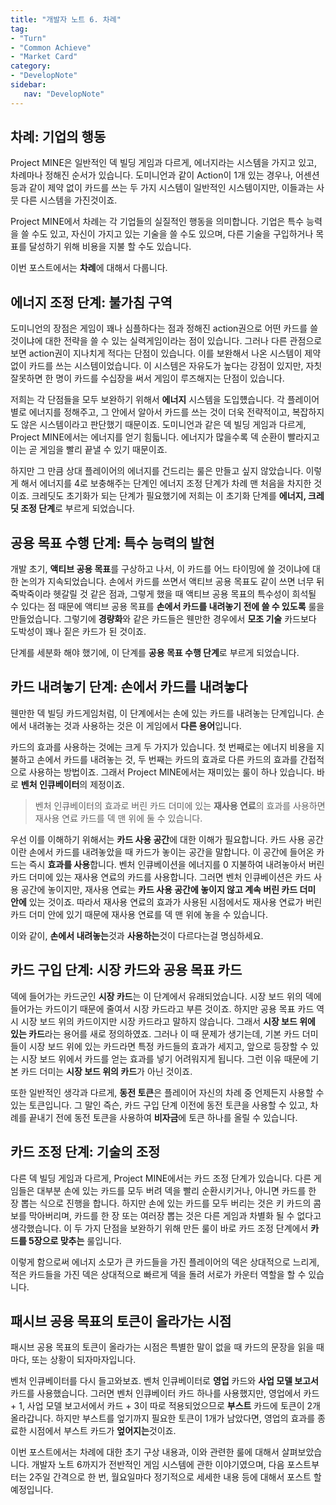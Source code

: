 ```yaml
---
title: "개발자 노트 6. 차례"
tag:
- "Turn"
- "Common Achieve"
- "Market Card"
category:
- "DevelopNote"
sidebar:
   nav: "DevelopNote"
---
```


## 차례: 기업의 행동

Project MINE은 일반적인 덱 빌딩 게임과 다르게, 에너지라는 시스템을 가지고 있고, 차례마나 정해진 순서가 있습니다. 도미니언과 같이 Action이 1개 있는 경우나, 어센션 등과 같이 제약 없이 카드를 쓰는 두 가지 시스템이 일반적인 시스템이지만, 이들과는 사뭇 다른 시스템을 가진것이죠.

Project MINE에서 차례는 각 기업들의 실질적인 행동을 의미합니다. 기업은 특수 능력을 쓸 수도 있고, 자신이 가지고 있는 기술을 쓸 수도 있으며, 다른 기술을 구입하거나 목표를 달성하기 위해 비용을 지불 할 수도 있습니다.

이번 포스트에서는 **차례**에 대해서 다룹니다.

## 에너지 조정 단계: 불가침 구역

도미니언의 장점은 게임이 꽤나 심플하다는 점과 정해진 action권으로 어떤 카드를 쓸 것이냐에 대한 전략을 쓸 수 있는 실력게임이라는 점이 있습니다. 그러나 다른 관점으로 보면 action권이 지나치게 적다는 단점이 있습니다. 이를 보완해서 나온 시스템이 제약 없이 카드를 쓰는 시스템이었습니다. 이 시스템은 자유도가 높다는 강점이 있지만, 자칫 잘못하면 한 명이 카드를 수십장을 써서 게임이 루즈해지는 단점이 있습니다.

저희는 각 단점들을 모두 보완하기 위해서 **에너지** 시스템을 도입헀습니다.  각 플레이어 별로 에너지를 정해주고, 그 안에서 알아서 카드를 쓰는 것이 더욱 전략적이고, 복잡하지도 않은 시스템이라고 판단했기 때문이죠. 도미니언과 같은 덱 빌딩 게임과 다르게, Project MINE에서는 에너지를 얻기 힘듧니다. 에너지가 많을수록 덱 순환이 빨라지고 이는 곧 게임을 빨리 끝낼 수 있기 때문이죠.

하지만 그 만큼 상대 플레이어의 에너지를 건드리는 룰은 만들고 싶지 않았습니다. 이렇게 해서 에너지를 4로 보충해주는 단계인 에너지 조정 단계가 차례 맨 처음을 차지한 것이죠. 크레딧도 초기화가 되는 단계가 필요했기에 저희는 이 초기화 단계를 **에너지, 크레딧 조정 단계**로 부르게 되었습니다.

## 공용 목표 수행 단계: 특수 능력의 발현 

개발 초기, **액티브 공용 목표**를 구상하고 나서, 이 카드를 어느 타이밍에 쓸 것이냐에 대한 논의가 지속되었습니다. 손에서 카드를 쓰면서 액티브 공용 목표도 같이 쓰면 너무 뒤죽박죽이라 헷갈릴 것 같은 점과, 그렇게 했을 때 액티브 공용 목표의 특수성이 희석될 수 있다는 점 때문에 액티브 공용 목표를 **손에서 카드를 내려놓기 전에 쓸 수 있도록** 룰을 만들었습니다. 그렇기에 **경량화**와 같은 카드들은 웬만한 경우에서 **모조 기술** 카드보다 도박성이 꽤나 짙은 카드가 된 것이죠.

단계를 세분화 해야 했기에, 이 단계를 **공용 목표 수행 단계**로 부르게 되었습니다.

## 카드 내려놓기 단계: 손에서 카드를 내려놓다

웬만한 덱 빌딩 카드게임처럼, 이 단계에서는 손에 있는 카드를 내려놓는 단계입니다. 손에서 내려놓는 것과 사용하는 것은 이 게임에서 **다른 용어**입니다.

카드의 효과를 사용하는 것에는 크게 두 가지가 있습니다. 첫 번째로는 에너지 비용을 지불하고 손에서 카드를 내려놓는 것, 두 번째는 카드의 효과로 다른 카드의 효과를 간접적으로 사용하는 방법이죠. 그래서 Project MINE에서는 재미있는 룰이 하나 있습니다. 바로 **벤처 인큐베이터**의 제정이죠. 

> 벤처 인큐베이터의 효과로 버린 카드 더미에 있는 **재사용 연료**의 효과를 사용하면 재사용 연료 카드를 덱 맨 위에 둘 수 있습니다.

우선 이를 이해하기 위해서는 **카드 사용 공간**에 대한 이해가 필요합니다. 카드 사용 공간이란 손에서 카드를 내려놓았을 때 카드가 놓이는 공간을 말합니다. 이 공간에 들어온 카드는 즉시 **효과를 사용**합니다. 벤처 인큐베이션을 에너지를 0 지불하여 내려놓아서 버린 카드 더미에 있는 재사용 연료의 카드를 사용합니다.  그러면 벤처 인큐베이션은 카드 사용 공간에 놓이지만, 재사용 연료는 **카드 사용 공간에 놓이지 않고 계속 버린 카드 더미 안에** 있는 것이죠. 따라서 재사용 연료의 효과가 사용된 시점에서도 재사용 연료가 버린 카드 더미 안에 있기 때문에 재사용 연료를 덱 맨 위에 놓을 수 있습니다.

이와 같이, **손에서 내려놓는**것과 **사용하는**것이 다르다는걸 명심하세요.

## 카드 구입 단계: 시장 카드와 공용 목표 카드

덱에 들어가는 카드군인 **시장 카드**는 이 단계에서 유래되었습니다. 시장 보드 위의 덱에 들어가는 카드이기 때문에 줄여서 시장 카드라고 부른 것이죠. 하지만 공용 목표 카드 역시 시장 보드 위의 카드이지만 시장 카드라고 말하지 않습니다. 그래서 **시장 보드 위에 있는 카드**라는 용어를 새로 정의하였죠. 그러나 이 때 문제가 생기는데, 기본 카드 더미들이 시장 보드 위에 있는 카드라면 특정 카드들의 효과가 세지고, 앞으로 등장할 수 있는 시장 보드 위에서 카드를 얻는 효과를 넣기 어려워지게 됩니다. 그런 이유 때문에 기본 카드 더미는 **시장 보드 위의 카드**가 아닌 것이죠.

또한 일반적인 생각과 다르게, **동전 토큰**은 플레이어 자신의 차례 중 언제든지 사용할 수 있는 토큰입니다. 그 말인 즉슨, 카드 구입 단계 이전에 동전 토큰을 사용할 수 있고, 차례를 끝내기 전에 동전 토큰을 사용하여 **비자금**에 토큰 하나를 올릴 수 있습니다.

## 카드 조정 단계: 기술의 조정

다른 덱 빌딩 게임과 다르게, Project MINE에서는 카드 조정 단계가 있습니다. 다른 게임들은 대부분 손에 있는 카드를 모두 버려 덱을 빨리 순환시키거나, 아니면 카드를 한 장 뽑는 식으로 진행을 합니다. 하지만 손에 있는 카드를 모두 버리는 것은 키 카드의 콤보를 막아버리며, 카드를 한 장 또는 여러장 뽑는 것은 다른 게임과 차별화 될 수 없다고 생각했습니다. 이 두 가지 단점을 보완하기 위해 만든 룰이 바로 카드 조정 단계에서 **카드를 5장으로 맞추는** 룰입니다.

이렇게 함으로써 에너지 소모가 큰 카드들을 가진 플레이어의 덱은 상대적으로 느리게, 적은 카드들을 가진 덱은 상대적으로 빠르게 덱을 돌려 서로가 카운터 역할을 할 수 있습니다.

## 패시브 공용 목표의 토큰이 올라가는 시점

패시브 공용 목표의 토큰이 올라가는 시점은 특별한 말이 없을 때 카드의 문장을 읽을 때마다, 또는 상황이 되자마자입니다.

벤처 인큐베이터를 다시 들고와보죠. 벤처 인큐베이터로 **영업** 카드와 **사업 모델 보고서** 카드를 사용했습니다. 그러면 벤처 인큐베이터 카드 하나를 사용했지만, 영업에서 카드 + 1, 사업 모델 보고서에서 카드 + 3이 따로 적용되었으므로 **부스트** 카드에 토큰이 2개 올라갑니다. 하지만 부스트를 엎기까지 필요한 토큰이 1개가 남았다면, 영업의 효과를 종료한 시점에서 부스트 카드가 **엎어지는**것이죠.

이번 포스트에서는 차례에 대한 초기 구상 내용과, 이와 관련한 룰에 대해서 살펴보았습니다. 개발자 노트 6까지가 전반적인 게임 시스템에 관한 이야기였으며, 다음 포스트부터는 2주일 간격으로 한 번, 월요일마다 정기적으로 세세한 내용 등에 대해서 포스트 할 예정입니다.



















